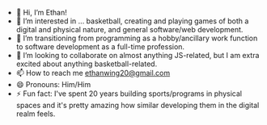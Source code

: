 - 👋 Hi, I’m Ethan!
- 👀 I’m interested in ... basketball, creating and playing games of both a digital and physical nature, and general software/web development.
- 🌱 I’m transitioning from programming as a hobby/ancillary work function to software development as a full-time profession.
- 💞️ I’m looking to collaborate on almost anything JS-related, but I am extra excited about anything basketball-related.
- 📫 How to reach me [ethanwing20@gmail.com](https://ethanwing20@gmail.com)
- 😄 Pronouns: Him/Him
- ⚡ Fun fact: I've spent 20 years building sports/programs in physical spaces and it's pretty amazing how similar developing them in the digital realm feels.

